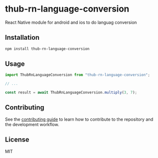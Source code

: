 # thub-rn-language-conversion

React Native module for android and ios to do languag conversion

## Installation

```sh
npm install thub-rn-language-conversion
```

## Usage

```js
import ThubRnLanguageConversion from "thub-rn-language-conversion";

// ...

const result = await ThubRnLanguageConversion.multiply(3, 7);
```

## Contributing

See the [contributing guide](CONTRIBUTING.md) to learn how to contribute to the repository and the development workflow.

## License

MIT
